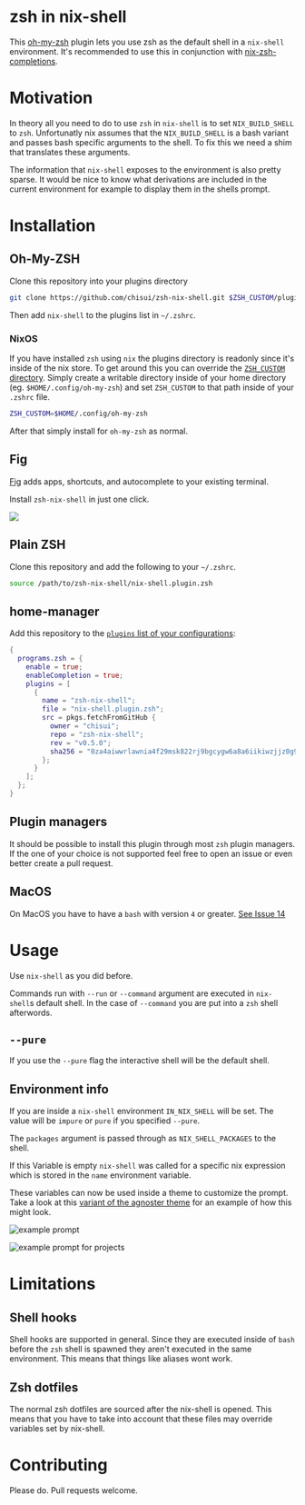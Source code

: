 
# zsh in nix-shell

This [oh-my-zsh](https://github.com/robbyrussell/oh-my-zsh/) plugin lets you use zsh as the default shell in a `nix-shell` environment. It's recommended to use this in conjunction with [nix-zsh-completions](https://github.com/spwhitt/nix-zsh-completions).

# Motivation

In theory all you need to do to use `zsh` in `nix-shell` is to set `NIX_BUILD_SHELL` to `zsh`. Unfortunatly nix assumes that the `NIX_BUILD_SHELL` is a bash variant and passes bash specific arguments to the shell. To fix this we need a shim that translates these arguments.

The information that `nix-shell` exposes to the environment is also pretty sparse. It would be nice to know what derivations are included in the current environment for example to display them in the shells prompt. 

# Installation

## Oh-My-ZSH

Clone this repository into your plugins directory

```sh
git clone https://github.com/chisui/zsh-nix-shell.git $ZSH_CUSTOM/plugins/nix-shell
```

Then add `nix-shell` to the plugins list in `~/.zshrc`.

### NixOS

If you have installed `zsh` using `nix` the plugins directory is readonly since it's inside of the nix store.
To get around this you can override the [`ZSH_CUSTOM` directory](https://github.com/ohmyzsh/ohmyzsh/wiki/Customization#using-another-customization-directory).
Simply create a writable directory inside of your home directory (eg. `$HOME/.config/oh-my-zsh`) and set `ZSH_CUSTOM` to that path inside of your `.zshrc` file.

```sh
ZSH_CUSTOM=$HOME/.config/oh-my-zsh
```

After that simply install for `oh-my-zsh` as normal.

## Fig

[Fig](https://fig.io) adds apps, shortcuts, and autocomplete to your existing terminal.

Install `zsh-nix-shell` in just one click.

<a href="https://fig.io/plugins/other/zsh-nix-shell_chisui" target="_blank"><img src="https://fig.io/badges/install-with-fig.svg" /></a>

## Plain ZSH

Clone this repository and add the following to your `~/.zshrc`.

```sh
source /path/to/zsh-nix-shell/nix-shell.plugin.zsh
```

## home-manager

Add this repository to the [`plugins` list of your configurations](https://rycee.gitlab.io/home-manager/options.html#opt-programs.zsh.plugins):

```nix
{
  programs.zsh = {
    enable = true;
    enableCompletion = true;
    plugins = [
      {
        name = "zsh-nix-shell";
        file = "nix-shell.plugin.zsh";
        src = pkgs.fetchFromGitHub {
          owner = "chisui";
          repo = "zsh-nix-shell";
          rev = "v0.5.0";
          sha256 = "0za4aiwwrlawnia4f29msk822rj9bgcygw6a8a6iikiwzjjz0g91";
        };
      }
    ];
  };
}
```

## Plugin managers

It should be possible to install this plugin through most `zsh` plugin managers. If the one of your choice is not supported feel free to open an issue or even better create a pull request.

## MacOS

On MacOS you have to have a `bash` with version `4` or greater. [See Issue 14](https://github.com/chisui/zsh-nix-shell/issues/14)

# Usage

Use `nix-shell` as you did before.

Commands run with `--run` or `--command` argument are executed in `nix-shell`s default shell. In the case of `--command` you are put into a `zsh` shell afterwords.

## `--pure`

If you use the `--pure` flag the interactive shell will be the default shell.

## Environment info

If you are inside a `nix-shell` environment `IN_NIX_SHELL` will be set. The value will be `impure` or `pure` if you specified `--pure`.

The `packages` argument is passed through as `NIX_SHELL_PACKAGES` to the shell. 

If this Variable is empty `nix-shell` was called for a specific nix expression which is stored in the `name` environment variable.

These variables can now be used inside a theme to customize the prompt. Take a look at this [variant of the agnoster theme](https://gist.github.com/chisui/0d12bd51a5fd8e6bb52e6e6a43d31d5e#file-agnoster-nix-zsh-theme) for an example of how this might look.

![example prompt](https://gist.githubusercontent.com/chisui/0d12bd51a5fd8e6bb52e6e6a43d31d5e/raw/8787d8e234e895b2c74194936290a0da9be539ff/example.png)

![example prompt for projects](https://gist.githubusercontent.com/chisui/0d12bd51a5fd8e6bb52e6e6a43d31d5e/raw/ea75cad507e2899b9b6d6ce423330641911110d8/exampleProject.png)

# Limitations

## Shell hooks

Shell hooks are supported in general. Since they are executed inside of `bash` before the `zsh` shell is spawned they aren't executed in the same environment. This means that things like aliases wont work.

## Zsh dotfiles

The normal zsh dotfiles are sourced after the nix-shell is opened. This means that you have to take into account that these files may override variables set by nix-shell.

# Contributing

Please do. Pull requests welcome.
